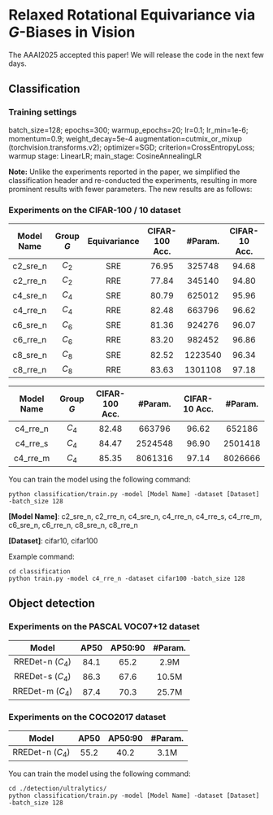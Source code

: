 # Relaxed Rotational Equivariance via $G$-Biases in Vision
The AAAI2025 accepted this paper! We will release the code in the next few days.

## Classification 
### Training settings
batch_size=128; epochs=300; warmup_epochs=20; lr=0.1; lr_min=1e-6; momentum=0.9; weight_decay=5e-4
augmentation=cutmix_or_mixup (torchvision.transforms.v2); optimizer=SGD; criterion=CrossEntropyLoss;
warmup stage: LinearLR; main_stage: CosineAnnealingLR

**Note:** Unlike the experiments reported in the paper, we simplified the classification header and re-conducted the experiments, resulting in more prominent results with fewer parameters. The new results are as follows:
### Experiments on the CIFAR-100 / 10 dataset
|Model Name|Group $G$|Equivariance|CIFAR-100 Acc.|#Param.|CIFAR-10 Acc.|#Param.|
|:---:|:---:|:---:|:---:|:---:|:---:|:---:|
|c2_sre_n|$C_2$|SRE|76.95|325748|94.68|314138|
|c2_rre_n|$C_2$|RRE|77.84|345140|94.80|333530|
|c4_sre_n|$C_4$|SRE|80.79|625012|95.96|613402|
|c4_rre_n|$C_4$|RRE|82.48|663796|96.62|652186|
|c6_sre_n|$C_6$|SRE|81.36|924276|96.07|912666|
|c6_rre_n|$C_6$|RRE|83.20|982452|96.86|970842|
|c8_sre_n|$C_8$|SRE|82.52|1223540|96.34|1211930|
|c8_rre_n|$C_8$|RRE|83.63|1301108|97.18|1289498|

|Model Name|Group $G$|CIFAR-100 Acc.|#Param.|CIFAR-10 Acc.|#Param.|
|:---:|:---:|:---:|:---:|:---:|:---:|
|c4_rre_n|$C_4$|82.48|663796|96.62|652186|
|c4_rre_s|$C_4$|84.47|2524548|96.90|2501418|
|c4_rre_m|$C_4$|85.35|8061316|97.14|8026666|



You can train the model using the following command:

```
python classification/train.py -model [Model Name] -dataset [Dataset] -batch_size 128
```

**[Model Name]**: c2_sre_n, c2_rre_n, c4_sre_n, c4_rre_n, c4_rre_s, c4_rre_m, c6_sre_n, c6_rre_n, c8_sre_n, c8_rre_n

**[Dataset]**: cifar10, cifar100

Example command: 

```
cd classification
python train.py -model c4_rre_n -dataset cifar100 -batch_size 128
```

## Object detection
### Experiments on the PASCAL VOC07+12 dataset

|Model|AP50|AP50:90|#Param.|
|:---:|:---:|:---:|:---:|
|RREDet-n ($C_4$)|84.1|65.2|2.9M|
|RREDet-s ($C_4$)|86.3|67.6|10.5M|
|RREDet-m ($C_4$)|87.4|70.3|25.7M|

### Experiments on the COCO2017 dataset

|Model|AP50|AP50:90|#Param.|
|:---:|:---:|:---:|:---:|
|RREDet-n ($C_4$)|55.2|40.2|3.1M|

You can train the model using the following command:

```
cd ./detection/ultralytics/
python classification/train.py -model [Model Name] -dataset [Dataset] -batch_size 128
```


